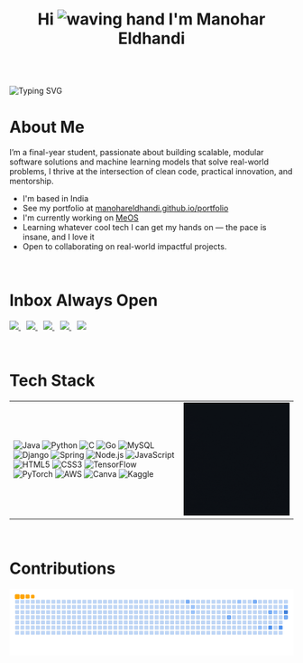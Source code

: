 <!-- Profile Header -->
<h1 align="center">
  Hi <img src="https://user-images.githubusercontent.com/18350557/176309783-0785949b-9127-417c-8b55-ab5a4333674e.gif" height="30" width="30" style="margin-bottom: -5px;" alt="waving hand" />
  I'm Manohar Eldhandi
</h1>

<br><br>
<p align="left">
   <img src="https://readme-typing-svg.herokuapp.com?font=Fira+Code&weight=600&size=40&duration=3000&pause=1000&Center=true&vCenter=true&color=2780F7&width=800&height=70&lines=Backend+Developer+...;Machine+Learning+Enthusiast+...;Life+Long+Learner+...;Brewing+ideas+%26+code+24%2F7+..." alt="Typing SVG" />
</p>

<h1 align="left" >About Me</h1>

I’m a final-year student, passionate about building scalable, modular software solutions and machine learning models that solve real-world problems, I thrive at the intersection of clean code, practical innovation, and mentorship.

- I'm based in India  
- See my portfolio at [manohareldhandi.github.io/portfolio](http://manohareldhandi.github.io/portfolio/)  
- I'm currently working on [MeOS](https://github.com/ManoharEldhandi/MeOS/blob/main/README.md)  
- Learning whatever cool tech I can get my hands on — the pace is insane, and I love it
- Open to collaborating on real-world impactful projects.
<br>
<h1 align="left">Inbox Always Open</h1>

<p align="left">
  <a href="mailto:manohar.eldhandi@outlook.com" target="_blank" style="margin-right: 10px;">
    <img src="https://img.shields.io/static/v1?message=Outlook&logo=microsoft-outlook&label=&color=0078D4&logoColor=white&style=for-the-badge" height="35" />
  </a>

  <a href="mailto:manohareldhandi@gmail.com" target="_blank" style="margin-right: 10px;">
    <img src="https://img.shields.io/static/v1?message=Gmail&logo=gmail&label=&color=D14836&logoColor=white&style=for-the-badge" height="35"/>
  </a>

  <a href="https://www.linkedin.com/in/manohar-eldhandi-baa016264/" target="_blank" style="margin-right: 10px;">
    <img src="https://img.shields.io/static/v1?message=LinkedIn&logo=linkedin&label=&color=0077B5&logoColor=white&style=for-the-badge" height="35"/>
  </a>

  <a href="https://www.instagram.com/manohar_eldhandi/" target="_blank" style="margin-right: 10px;">
    <img src="https://img.shields.io/static/v1?message=Instagram&logo=instagram&label=&color=E4405F&logoColor=white&style=for-the-badge" height="35"/>
  </a>

  <a href="https://discordapp.com/users/Manohar#3527" target="_blank">
    <img src="https://img.shields.io/static/v1?message=Discord&logo=discord&label=&color=7289DA&logoColor=white&style=for-the-badge" height="35"/>
  </a>
</p>
<br>
<h1 align="left" >Tech Stack</h1>

<div align="center">
  <table>
    <tr>
      <td width="60%" align="left">
        <img src="https://cdn.jsdelivr.net/gh/devicons/devicon/icons/java/java-original-wordmark.svg" height="40" alt="Java"/>
        <img src="https://cdn.jsdelivr.net/gh/devicons/devicon/icons/python/python-original-wordmark.svg" height="40" alt="Python"/>
        <img src="https://cdn.jsdelivr.net/gh/devicons/devicon/icons/c/c-original.svg" height="40" alt="C"/>
        <img src="https://cdn.jsdelivr.net/gh/devicons/devicon/icons/go/go-original-wordmark.svg" height="40" alt="Go"/>
        <img src="https://cdn.jsdelivr.net/gh/devicons/devicon/icons/mysql/mysql-original-wordmark.svg" height="40" alt="MySQL"/>
        <img src="https://cdn.jsdelivr.net/gh/devicons/devicon/icons/django/django-plain.svg" height="40" alt="Django"/>
        <img src="https://cdn.jsdelivr.net/gh/devicons/devicon/icons/spring/spring-original.svg" height="40" alt="Spring"/>
        <img src="https://cdn.jsdelivr.net/gh/devicons/devicon/icons/nodejs/nodejs-plain-wordmark.svg" height="40" alt="Node.js"/>
        <img src="https://cdn.jsdelivr.net/gh/devicons/devicon/icons/javascript/javascript-original.svg" height="40" alt="JavaScript"/>
        <img src="https://cdn.jsdelivr.net/gh/devicons/devicon/icons/html5/html5-original.svg" height="40" alt="HTML5"/>
        <img src="https://cdn.jsdelivr.net/gh/devicons/devicon/icons/css3/css3-original.svg" height="40" alt="CSS3"/>
        <img src="https://cdn.jsdelivr.net/gh/devicons/devicon/icons/tensorflow/tensorflow-original.svg" height="40" alt="TensorFlow"/>
        <img src="https://cdn.jsdelivr.net/gh/devicons/devicon/icons/pytorch/pytorch-original.svg" height="40" alt="PyTorch"/>
        <img src="https://cdn.jsdelivr.net/gh/devicons/devicon/icons/amazonwebservices/amazonwebservices-line-wordmark.svg" height="40" alt="AWS"/>
        <img src="https://cdn.jsdelivr.net/gh/devicons/devicon/icons/canva/canva-original.svg" height="40" alt="Canva"/>
        <img src="https://cdn.jsdelivr.net/gh/devicons/devicon/icons/kaggle/kaggle-original.svg" height="40" alt="Kaggle"/>
      </td>
      <td width="40%" align="left">
        <img src="assets/eat-sleep-code-repeat.gif" width="200" height="200" alt="Eat Sleep Code Repeat"/>
      </td>
    </tr>
  </table>
</div>
<br>
<h1 align="left" >Contributions</h1>

<picture>
  <source media="(prefers-color-scheme: dark)" srcset="https://raw.githubusercontent.com/ManoharEldhandi/ManoharEldhandi/output/github-snake-dark.svg" />
  <img alt="github-snake" src="https://raw.githubusercontent.com/ManoharEldhandi/ManoharEldhandi/output/ocean.gif" />
</picture>

